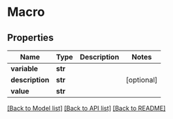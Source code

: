# Macro

## Properties
Name | Type | Description | Notes
------------ | ------------- | ------------- | -------------
**variable** | **str** |  | 
**description** | **str** |  | [optional] 
**value** | **str** |  | 

[[Back to Model list]](../README.md#documentation-for-models) [[Back to API list]](../README.md#documentation-for-api-endpoints) [[Back to README]](../README.md)


